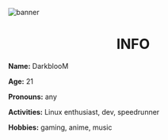 ![banner](https://pbs.twimg.com/profile_banners/1283079403799490560/1698263780/1500x500)

<h1 align="center">INFO</h1>

**Name:** DarkblooM

**Age:** 21

**Pronouns:** any

**Activities:** Linux enthusiast, dev, speedrunner

**Hobbies:** gaming, anime, music
